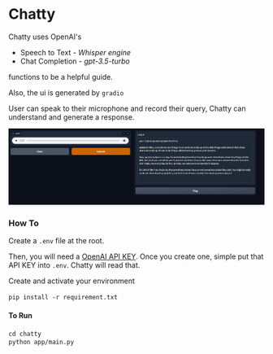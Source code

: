 # Chatty

Chatty uses OpenAI's 
* Speech to Text - _Whisper engine_
* Chat Completion - _gpt-3.5-turbo_

functions to be a helpful guide.

Also, the ui is generated by `gradio` 

User can speak to their microphone and record their query, Chatty can understand 
and generate a response.

![img.png](img.png)

### How To

Create a `.env` file at the root. 

Then, you will need a [OpenAI API KEY](https://platform.openai.com/account/api-keys). Once you create one, simple put that API KEY into `.env`. Chatty will read that.

Create and activate your environment

`pip install -r requirement.txt`

#### To Run
```
cd chatty
python app/main.py
```